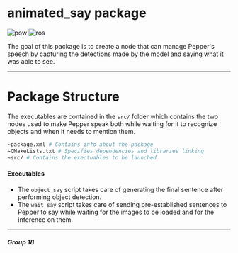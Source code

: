 # animated_say package

![pow](https://img.shields.io/badge/Powered%20By-dev--guys--unisa-blue)
![ros](https://img.shields.io/badge/ROS%20Version-melodic-orange)

The goal of this package is to create a node that can manage Pepper's speech by capturing the detections made by the model and saying what it was able to see.
___

# Package Structure
The executables are contained in the ```src/``` folder which contains the two nodes used to make Pepper speak both while waiting for it to recognize objects and when it needs to mention them.

```bash
~package.xml # Contains info about the package
~CMakeLists.txt # Specifies dependencies and libraries linking
~src/ # Contains the exectuables to be launched
```

#### Executables

* The ```object_say``` script takes care of generating the final sentence after performing object detection.
* The ```wait_say``` script takes care of sending pre-established sentences to Pepper to say while waiting for the images to be loaded and for the inference on them.
____

##### Group 18
